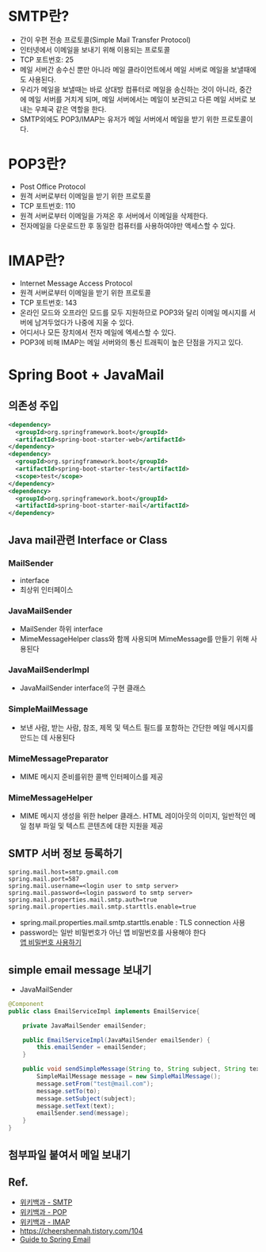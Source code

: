 # SMTP란?
- 간이 우편 전송 프로토콜(Simple Mail Transfer Protocol)  
- 인터넷에서 이메일을 보내기 위해 이용되는 프로토콜  
- TCP 포트번호: 25  
- 메일 서버간 송수신 뿐만 아니라 메일 클라이언트에서 메일 서버로 메일을 보낼때에도 사용된다.  
- 우리가 메일을 보낼때는 바로 상대방 컴퓨터로 메일을 송신하는 것이 아니라, 중간에 메일 서버를 거치게 되며, 메일 서버에서는 메일이 보관되고 다른 메일 서버로 보내는 우체국 같은 역할을 한다.
- SMTP외에도 POP3/IMAP는 유저가 메일 서버에서 메일을 받기 위한 프로토콜이다.

# POP3란?  
- Post Office Protocol  
- 원격 서버로부터 이메일을 받기 위한 프로토콜  
- TCP 포트번호: 110  
- 원격 서버로부터 이메일을 가져온 후 서버에서 이메일을 삭제한다.  
- 전자메일을 다운로드한 후 동일한 컴퓨터를 사용하여야만 액세스할 수 있다.  

# IMAP란?  
- Internet Message Access Protocol  
- 원격 서버로부터 이메일을 받기 위한 프로토콜  
- TCP 포트번호: 143  
- 온라인 모드와 오프라인 모드를 모두 지원하므로 POP3와 달리 이메일 메시지를 서버에 남겨두었다가 나중에 지울 수 있다.  
- 어디서나 모든 장치에서 전자 메일에 엑세스할 수 있다.  
- POP3에 비해 IMAP는 메일 서버와의 통신 트래픽이 높은 단점을 가지고 있다.  

# Spring Boot + JavaMail  
## 의존성 주입  
```xml
<dependency>
  <groupId>org.springframework.boot</groupId>
  <artifactId>spring-boot-starter-web</artifactId>
</dependency>
<dependency>
  <groupId>org.springframework.boot</groupId>
  <artifactId>spring-boot-starter-test</artifactId>
  <scope>test</scope>
</dependency>
<dependency>
  <groupId>org.springframework.boot</groupId>
  <artifactId>spring-boot-starter-mail</artifactId>
</dependency>
```  
## Java mail관련 Interface or Class  
### MailSender   
- interface
- 최상위 인터페이스  
### JavaMailSender  
- MailSender 하위 interface  
- MimeMessageHelper class와 함께 사용되며 MimeMessage를 만들기 위해 사용된다  
### JavaMailSenderImpl  
- JavaMailSender interface의 구현 클래스  
### SimpleMailMessage  
- 보낸 사람, 받는 사람, 참조, 제목 및 텍스트 필드를 포함하는 간단한 메일 메시지를 만드는 데 사용된다  
### MimeMessagePreparator  
- MIME 메시지 준비를위한 콜백 인터페이스를 제공  
### MimeMessageHelper  
- MIME 메시지 생성을 위한 helper 클래스. HTML 레이아웃의 이미지, 일반적인 메일 첨부 파일 및 텍스트 콘텐츠에 대한 지원을 제공  

## SMTP 서버 정보 등록하기  
```properties
spring.mail.host=smtp.gmail.com
spring.mail.port=587
spring.mail.username=<login user to smtp server>
spring.mail.password=<login password to smtp server>
spring.mail.properties.mail.smtp.auth=true
spring.mail.properties.mail.smtp.starttls.enable=true
```
- spring.mail.properties.mail.smtp.starttls.enable : TLS connection 사용
- password는 일반 비밀번호가 아닌 앱 비밀번호를 사용해야 한다  
[앱 비밀번호 사용하기](https://support.google.com/accounts/answer/185833)  

## simple email message 보내기
- JavaMailSender  
```java
@Component
public class EmailServiceImpl implements EmailService{

    private JavaMailSender emailSender;

    public EmailServiceImpl(JavaMailSender emailSender) {
        this.emailSender = emailSender;
    }

    public void sendSimpleMessage(String to, String subject, String text) {
        SimpleMailMessage message = new SimpleMailMessage();
        message.setFrom("test@mail.com");
        message.setTo(to);
        message.setSubject(subject);
        message.setText(text);
        emailSender.send(message);
    }
}
```

## 첨부파일 붙여서 메일 보내기  



## Ref.  
- [위키백과 - SMTP](https://ko.wikipedia.org/wiki/%EA%B0%84%EC%9D%B4_%EC%9A%B0%ED%8E%B8_%EC%A0%84%EC%86%A1_%ED%94%84%EB%A1%9C%ED%86%A0%EC%BD%9C)  
- [위키백과 - POP](https://ko.wikipedia.org/wiki/%ED%8F%AC%EC%8A%A4%ED%8A%B8_%EC%98%A4%ED%94%BC%EC%8A%A4_%ED%94%84%EB%A1%9C%ED%86%A0%EC%BD%9C)  
- [위키백과 - IMAP](https://ko.wikipedia.org/wiki/%EC%9D%B8%ED%84%B0%EB%84%B7_%EB%A9%94%EC%8B%9C%EC%A7%80_%EC%A0%91%EC%86%8D_%ED%94%84%EB%A1%9C%ED%86%A0%EC%BD%9C)  
- https://cheershennah.tistory.com/104  
- [Guide to Spring Email](https://www.baeldung.com/spring-email)  

